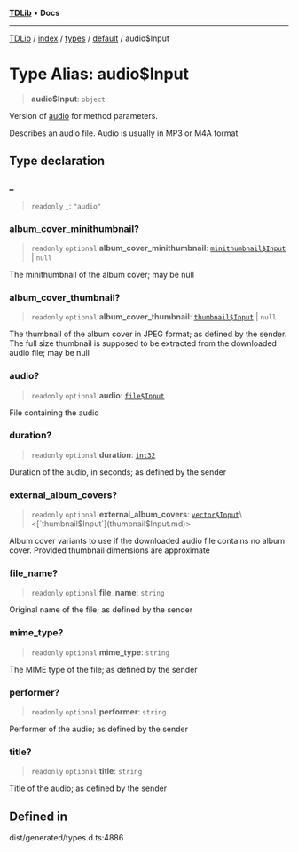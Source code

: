 [**TDLib**](../../../../../../README.md) • **Docs**

***

[TDLib](../../../../../../modules.md) / [index](../../../../../README.md) / [types](../../../README.md) / [default](../README.md) / audio$Input

# Type Alias: audio$Input

> **audio$Input**: `object`

Version of [audio](audio.md) for method parameters.

Describes an audio file. Audio is usually in MP3 or M4A format

## Type declaration

### \_

> `readonly` **\_**: `"audio"`

### album\_cover\_minithumbnail?

> `readonly` `optional` **album\_cover\_minithumbnail**: [`minithumbnail$Input`](minithumbnail$Input.md) \| `null`

The minithumbnail of the album cover; may be null

### album\_cover\_thumbnail?

> `readonly` `optional` **album\_cover\_thumbnail**: [`thumbnail$Input`](thumbnail$Input.md) \| `null`

The thumbnail of the album cover in JPEG format; as defined by the sender. The full size thumbnail is supposed to be extracted from the downloaded audio file; may be null

### audio?

> `readonly` `optional` **audio**: [`file$Input`](file$Input.md)

File containing the audio

### duration?

> `readonly` `optional` **duration**: [`int32`](int32.md)

Duration of the audio, in seconds; as defined by the sender

### external\_album\_covers?

> `readonly` `optional` **external\_album\_covers**: [`vector$Input`](vector$Input.md)\<[`thumbnail$Input`](thumbnail$Input.md)\>

Album cover variants to use if the downloaded audio file contains no album cover. Provided thumbnail dimensions are approximate

### file\_name?

> `readonly` `optional` **file\_name**: `string`

Original name of the file; as defined by the sender

### mime\_type?

> `readonly` `optional` **mime\_type**: `string`

The MIME type of the file; as defined by the sender

### performer?

> `readonly` `optional` **performer**: `string`

Performer of the audio; as defined by the sender

### title?

> `readonly` `optional` **title**: `string`

Title of the audio; as defined by the sender

## Defined in

dist/generated/types.d.ts:4886
